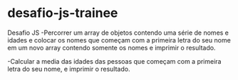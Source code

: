 # desafio-js-trainee

Desafio JS
-Percorrer um array de objetos contendo uma série de nomes e idades e colocar os  nomes que começam com a
primeira letra do seu nome em um novo array contendo somente os nomes e imprimir o resultado.

-Calcular a media das idades das pessoas que começam com a primeira letra do seu nome, e imprimir o resultado.
